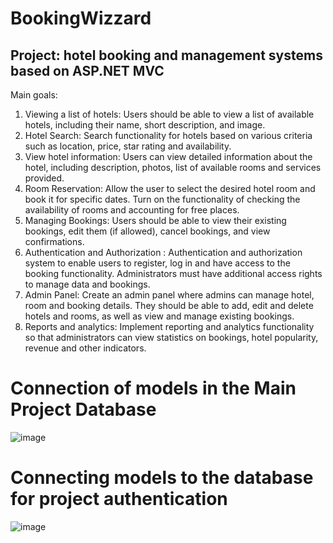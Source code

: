 # BookingWizzard

## Project: hotel booking and management systems based on ASP.NET MVC

Main goals:
1. Viewing a list of hotels: Users should be able to view a list of available hotels, including their name, short description, and image.
2. Hotel Search: Search functionality for hotels based on various criteria such as location, price, star rating and availability.
3. View hotel information: Users can view detailed information about the hotel, including description, photos, list of available rooms and services provided.
4. Room Reservation: Allow the user to select the desired hotel room and book it for specific dates. Turn on the functionality of checking the availability of rooms and accounting for free places.
5. Managing Bookings: Users should be able to view their existing bookings, edit them (if allowed), cancel bookings, and view confirmations.
6. Authentication and Authorization : Authentication and authorization system to enable users to register, log in and have access to the booking functionality. Administrators must have additional access rights to manage data and bookings.
7. Admin Panel: Create an admin panel where admins can manage hotel, room and booking details. They should be able to add, edit and delete hotels and rooms, as well as view and manage existing bookings.
9. Reports and analytics: Implement reporting and analytics functionality so that administrators can view statistics on bookings, hotel popularity, revenue and other indicators.

# Connection of models in the Main Project Database

![image](https://github.com/pavelvichev/BookingWizzard/assets/71034124/f65f6aaf-14ac-44b3-a61f-c2533ddf95a7)

# Connecting models to the database for project authentication

![image](https://github.com/pavelvichev/BookingWizzard/assets/71034124/72d05313-ebb6-4fa8-b06c-8d71daa262c2)

